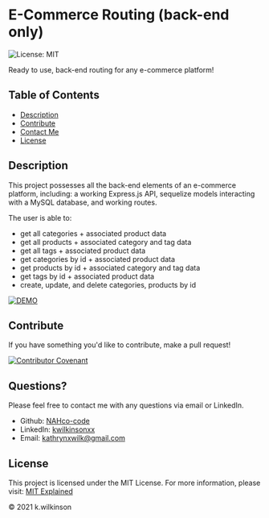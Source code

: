 # E-Commerce Routing (back-end only)

![License: MIT](https://img.shields.io/badge/License-MIT-success.svg)

Ready to use, back-end routing for any e-commerce platform!

## Table of Contents

- [Description](#description)
- [Contribute](#contribute)
- [Contact Me](#questions)
- [License](#license)

## Description

This project possesses all the back-end elements of an e-commerce platform, including: a working Express.js API, sequelize models interacting with a MySQL database, and working routes.

The user is able to:

- get all categories + associated product data
- get all products + associated category and tag data
- get all tags + associated product data
- get categories by id + associated product data
- get products by id + associated category and tag data
- get tags by id + associated product data
- create, update, and delete categories, products by id

[![DEMO](http://img.youtube.com/vi/5YREGp_QQHM/0.jpg)](http://www.youtube.com/watch?v=5YREGp_QQHM "")

## Contribute

If you have something you'd like to contribute, make a pull request!

[![Contributor Covenant](https://img.shields.io/badge/Contributor%20Covenant-2.0-4baaaa.svg)](code_of_conduct.md)

## Questions?

Please feel free to contact me with any questions via email or LinkedIn.

- Github: [NAHco-code](https://github.com/NAHco-code)
- LinkedIn: [kwilkinsonxx](https://www.linkedin.com/in/kwilkinsonxx/)
- Email: [kathrynxwilk@gmail.com](kathrynxwilk@gmail.com)

## License

This project is licensed under the MIT License.
For more information, please visit: [MIT Explained](https://choosealicense.com/licenses/mit/)

&copy; 2021 k.wilkinson
